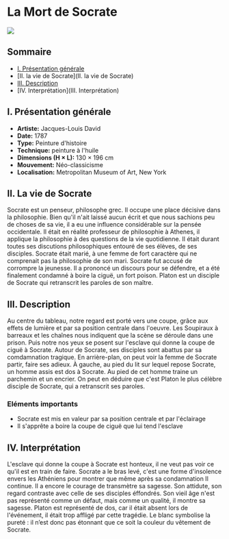 # La Mort de Socrate

![](http://images.metmuseum.org/CRDImages/ep/original/DT40.jpg)

## Sommaire
* [I. Présentation générale](I.-Présentation-générale)
* [II. la vie de Socrate](II. la vie de Socrate)
* [III. Description](II.-Description)
* [IV. Interprétation](III. Interprétation)

## I. Présentation générale

* **Artiste:** Jacques-Louis David
* **Date:** 1787
* **Type:** Peinture d'histoire
* **Technique:** peinture à l'huile
* **Dimensions (H × L):** 130 × 196 cm
* **Mouvement:** Néo-classicisme
* **Localisation:** Metropolitan Museum of Art, New York

## II. La vie de Socrate
  Socrate est un penseur, philosophe grec. Il occupe une place décisive dans la philosophie.
  Bien qu'il n'ait laissé aucun écrit et que nous sachions peu de choses de sa vie,
  il a eu une influence considérable sur la pensée occidentale.
  Il était en réalité professeur de philosophie à Athenes, il applique la philosophie à des questions de la vie quotidienne.
  Il était durant toutes ses discutions philosophiques entouré de ses élèves, de ses disciples.
  Socrate était marié, à une femme de fort caractère qui ne comprenait pas la philosophie de son mari.
  Socrate fut accusé de corrompre la jeunesse.
  Il a prononcé un discours pour se défendre, et a été finalement condamné à boire la ciguë, un fort poison.
  Platon est un disciple de Socrate qui retranscrit les paroles de son maître.

## III. Description
  Au centre du tableau, notre regard est porté vers une coupe,
  grâce aux effets de lumière et par sa position centrale dans l'oeuvre.
  Les Soupiraux à barreaux et les chaînes nous indiquent que la scène se déroule dans une prison.
  Puis notre nos yeux se posent sur l'esclave qui donne la coupe de ciguë à Socrate.
  Autour de Socrate, ses disciples sont abattus par sa comdamnation tragique.
  En arrière-plan, on peut voir la femme de Socrate partir, faire ses adieux.
  À gauche, au pied du lit sur lequel repose Socrate, un homme assis est dos à Socrate. Au pied de cet homme traine un parchemin et un encrier.
  On peut en déduire que c'est Platon le plus célèbre disciple de Socrate, qui a retranscrit ses paroles.
  
### Eléments importants
  * Socrate est mis en valeur par sa position centrale et par l'éclairage
  * Il s'apprête a boire la coupe de ciguë que lui tend l'esclave

## IV. Interprétation
  L'esclave qui donne la coupe à Socrate est honteux, il ne veut pas voir ce qu'il est en train de faire.
  Socrate a le bras levé, c'est une forme d'insolence envers les Athéniens pour montrer que même après sa condamnation
  Il continue.
  Il a encore le courage de transmètre sa sagesse. Son attidute, son regard contraste avec  celle de ses disciples éffondrés.
  Son vieil âge n'est pas représenté comme un défaut, mais comme un qualité, il montre sa sagesse.
  Platon est représenté de dos, car il était absent lors de l'événement, il était trop affligé par cette tragédie.
  Le blanc symbolise la pureté : il n’est donc pas étonnant que ce soit la couleur du vêtement de Socrate.
